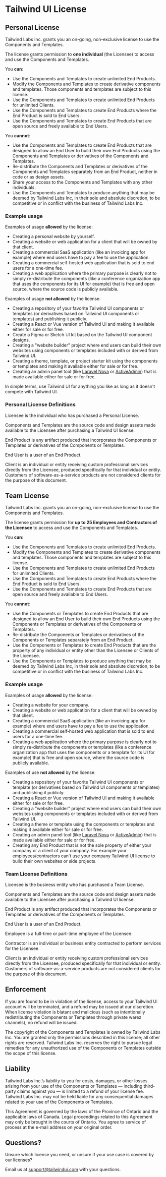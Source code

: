 # Tailwind UI License

## Personal License

Tailwind Labs Inc. grants you an on-going, non-exclusive license to use the Components and
Templates.

The license grants permission to **one individual** (the Licensee) to access and use the Components
and Templates.

You **can**:

- Use the Components and Templates to create unlimited End Products.
- Modify the Components and Templates to create derivative components and templates. Those
  components and templates are subject to this license.
- Use the Components and Templates to create unlimited End Products for unlimited Clients.
- Use the Components and Templates to create End Products where the End Product is sold to End
  Users.
- Use the Components and Templates to create End Products that are open source and freely available
  to End Users.

You **cannot**:

- Use the Components and Templates to create End Products that are designed to allow an End User to
  build their own End Products using the Components and Templates or derivatives of the Components
  and Templates.
- Re-distribute the Components and Templates or derivatives of the Components and Templates
  separately from an End Product, neither in code or as design assets.
- Share your access to the Components and Templates with any other individuals.
- Use the Components and Templates to produce anything that may be deemed by Tailwind Labs Inc, in
  their sole and absolute discretion, to be competitive or in conflict with the business of Tailwind
  Labs Inc.

### Example usage

Examples of usage **allowed** by the license:

- Creating a personal website by yourself.
- Creating a website or web application for a client that will be owned by that client.
- Creating a commercial SaaS application (like an invoicing app for example) where end users have to
  pay a fee to use the application.
- Creating a commercial self-hosted web application that is sold to end users for a one-time fee.
- Creating a web application where the primary purpose is clearly not to simply re-distribute the
  components (like a conference organization app that uses the components for its UI for example)
  that is free and open source, where the source code is publicly available.

Examples of usage **not allowed** by the license:

- Creating a repository of your favorite Tailwind UI components or templates (or derivatives based
  on Tailwind UI components or templates) and publishing it publicly.
- Creating a React or Vue version of Tailwind UI and making it available either for sale or for
  free.
- Create a Figma or Sketch UI kit based on the Tailwind UI component designs.
- Creating a "website builder" project where end users can build their own websites using components
  or templates included with or derived from Tailwind UI.
- Creating a theme, template, or project starter kit using the components or templates and making it
  available either for sale or for free.
- Creating an admin panel tool (like [Laravel Nova](https://nova.laravel.com/) or
  [ActiveAdmin](https://activeadmin.info/)) that is made available either for sale or for free.

In simple terms, use Tailwind UI for anything you like as long as it doesn't compete with Tailwind
UI.

### Personal License Definitions

Licensee is the individual who has purchased a Personal License.

Components and Templates are the source code and design assets made available to the Licensee after
purchasing a Tailwind UI license.

End Product is any artifact produced that incorporates the Components or Templates or derivatives of
the Components or Templates.

End User is a user of an End Product.

Client is an individual or entity receiving custom professional services directly from the Licensee,
produced specifically for that individual or entity. Customers of software-as-a-service products are
not considered clients for the purpose of this document.

## Team License

Tailwind Labs Inc. grants you an on-going, non-exclusive license to use the Components and
Templates.

The license grants permission for **up to 25 Employees and Contractors of the Licensee** to access
and use the Components and Templates.

You **can**:

- Use the Components and Templates to create unlimited End Products.
- Modify the Components and Templates to create derivative components and templates. Those
  components and templates are subject to this license.
- Use the Components and Templates to create unlimited End Products for unlimited Clients.
- Use the Components and Templates to create End Products where the End Product is sold to End
  Users.
- Use the Components and Templates to create End Products that are open source and freely available
  to End Users.

You **cannot**:

- Use the Components or Templates to create End Products that are designed to allow an End User to
  build their own End Products using the Components or Templates or derivatives of the Components or
  Templates.
- Re-distribute the Components or Templates or derivatives of the Components or Templates separately
  from an End Product.
- Use the Components or Templates to create End Products that are the property of any individual or
  entity other than the Licensee or Clients of the Licensee.
- Use the Components or Templates to produce anything that may be deemed by Tailwind Labs Inc, in
  their sole and absolute discretion, to be competitive or in conflict with the business of Tailwind
  Labs Inc.

### Example usage

Examples of usage **allowed** by the license:

- Creating a website for your company.
- Creating a website or web application for a client that will be owned by that client.
- Creating a commercial SaaS application (like an invoicing app for example) where end users have to
  pay a fee to use the application.
- Creating a commercial self-hosted web application that is sold to end users for a one-time fee.
- Creating a web application where the primary purpose is clearly not to simply re-distribute the
  components or templates (like a conference organization app that uses the components or a template
  for its UI for example) that is free and open source, where the source code is publicly available.

Examples of use **not allowed** by the license:

- Creating a repository of your favorite Tailwind UI components or template (or derivatives based on
  Tailwind UI components or templates) and publishing it publicly.
- Creating a React or Vue version of Tailwind UI and making it available either for sale or for
  free.
- Creating a "website builder" project where end users can build their own websites using components
  or templates included with or derived from Tailwind UI.
- Creating a theme or template using the components or templates and making it available either for
  sale or for free.
- Creating an admin panel tool (like [Laravel Nova](https://nova.laravel.com/) or
  [ActiveAdmin](https://activeadmin.info/)) that is made available either for sale or for free.
- Creating any End Product that is not the sole property of either your company or a client of your
  company. For example your employees/contractors can't use your company Tailwind UI license to
  build their own websites or side projects.

### Team License Definitions

Licensee is the business entity who has purchased a Team License.

Components and Templates are the source code and design assets made available to the Licensee after
purchasing a Tailwind UI license.

End Product is any artifact produced that incorporates the Components or Templates or derivatives of
the Components or Templates.

End User is a user of an End Product.

Employee is a full-time or part-time employee of the Licensee.

Contractor is an individual or business entity contracted to perform services for the Licensee.

Client is an individual or entity receiving custom professional services directly from the Licensee,
produced specifically for that individual or entity. Customers of software-as-a-service products are
not considered clients for the purpose of this document.

## Enforcement

If you are found to be in violation of the license, access to your Tailwind UI account will be
terminated, and a refund may be issued at our discretion. When license violation is blatant and
malicious (such as intentionally redistributing the Components or Templates through private warez
channels), no refund will be issued.

The copyright of the Components and Templates is owned by Tailwind Labs Inc. You are granted only
the permissions described in this license; all other rights are reserved. Tailwind Labs Inc.
reserves the right to pursue legal remedies for any unauthorized use of the Components or Templates
outside the scope of this license.

## Liability

Tailwind Labs Inc.’s liability to you for costs, damages, or other losses arising from your use of
the Components or Templates — including third-party claims against you — is limited to a refund of
your license fee. Tailwind Labs Inc. may not be held liable for any consequential damages related to
your use of the Components or Templates.

This Agreement is governed by the laws of the Province of Ontario and the applicable laws of Canada.
Legal proceedings related to this Agreement may only be brought in the courts of Ontario. You agree
to service of process at the e-mail address on your original order.

## Questions?

Unsure which license you need, or unsure if your use case is covered by our licenses?

Email us at [support@tailwindui.com](mailto:support@tailwindui.com) with your questions.
